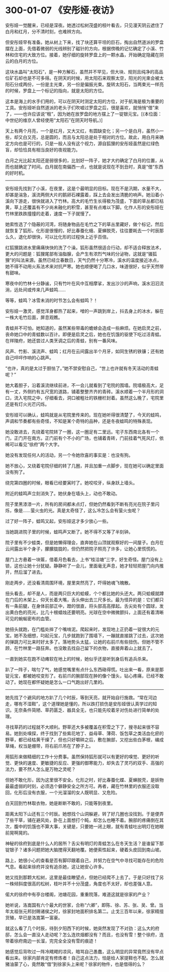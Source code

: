 # 300-01-07 《安彤娅·夜访》

安彤娅一觉醒来，已经是深夜。她透过松树茂盛的枝叶看去，只见漫天阴云遮住了白月和红月，分不清时刻，也难辨方向。

但安彤娅早有准备。她从树上下来，找了块还算平坦的巨石，掏出自然道派的罗盘摆在上面，先借着微弱的光线辨别了磁针的方向，根据傍晚的记忆确定了小溪、竹林和住宅的大致方位。接着，她仔细的旋转罗盘上的一颗水晶，开始确定隐藏在阴云的白月的方位。

这块水晶叫“太阳石”，是一种方解石，虽然并不罕见，但大块、规则且纯净的高品位矿石却也是不可多得。在阴天的时候，用太阳石来观察太空，阳光的光束会被太阳石分成两份，一份是主光束，另一份是偏振光束。旋转太阳石，当两束光一样亮的时候，罗盘上一个标记的指向，就是太阳的方位。

这本是海上的水手们用的，可以在阴天时测定太阳的方位，对于航海是极为重要的工具。安彤娅听自然道派的老头子们吹嘘过罗盘之后，很是喜欢，就悄悄“借”来了，——也许应该说“租”，因为她在放罗盘的地方摆上了一锭银元宝。[(本位面：中世纪的维京人曾经使用“太阳石”在阴天时导航。)]

天上有两个月亮，一个是红月，又大又红，有圆缺变化；另一个是白月，虽然小一些，却又白又亮，总是圆的，而且与太阳总是处于相对的方位。故此，用白月来确定方向也是可行的，只是一般人没有这个视力，源自狐狸的安彤娅虽然是红绿色盲，却恰恰具有相当良好的夜视能力。

白月之光比起太阳还是弱很多的，比划好一阵子，她才大约确定了白月的位置，从而也就确定了时间。白月就在南偏西一点，也就是说现在不到丑时，真是“借”东西的好时机。

***

安彤娅先找到了小溪，在夜里，这是个最明显的目标。现在不是汛期，水量不大，却甚是湍急，溪流两侧大片的鹅卵石裸露着，踩上去会发出清脆的响声。她沿着小溪向下游走，很快就进入了竹林。高大的毛竹生长得极为茂盛，下面的草丛都已枯黄，草上还覆盖有不少尚未融化的积雪，甚至有点难以下脚。化作人形的安彤娅在竹林里跌跌撞撞的走着，速度一下子就慢了。

她索性选了个隐蔽的河湾，将随身物品在毛竹之下的草丛里藏好，做个标记，然后就恢复了狐形。化形是很慢的，好比春蚕化蛾、夏蝉脱壳，往往要耗去一个时辰那么久，退化却很快，可以比化形的过程快上近乎百倍。

红狐狸跳进水里痛痛快快的洗了个澡。狐形虽然很适合行动，却不适合释放法术，更大的问题是：狐狸尾部有油脂腺，会产生有浓烈气味的分泌物，这就是“骚狐狸”的叫法来源。虽然已经立春数日，天气仍然十分寒冷，溪水的温度接近冰点，她不得不动用火系法术来对抗严寒。她也顺便喝了几口水，味道很好，似乎天然带有甜味。

寒夜中的竹林十分静谧，只有竹叶在风中互相摩挲，发出沙沙的声响，溪水汩汩流淌，远处间或传来几声蛙鸣……

等等，蛙鸣？冰雪未消的时节怎么会有蛙鸣？！

安彤娅一激灵，感觉浑身都热了起来，噌的一声跳到岸上，抖去身上的冰水，躲在一株大毛竹后面，屏息观瞧。

青蛙并不可怕，她知道的，虽然某些带毒的蟾蜍会造成一些麻烦。在她启灵之前，丧命她口中的青蛙数以百计。即便是启灵之后，她也在饥饿的驱使下吃过活青蛙。在祥陵府，她还尝过人类烹调之后的青蛙，别有一番风味。

风声、竹影、溪流声、蛙鸣；红月在云间露出半个月牙，如同生锈的铁镰；还有她自己呯呯作响的心跳声。

“也许，真的是太过于胆怯了。”她不禁安慰自己，“世上也许就有冬天活动的青蛙呢？”

她大着胆子，沿着溪流继续前进，不一会儿就看到了宅院的围墙。院墙极高大，足有一丈，外侧约有五尺宽的道路，铺着整整齐齐的青砖。溪水顺着一个半月形的洞口，流入宅院之中，仔细看去，洞口被粗壮的铁栅栏封着。虽然这么晚了，宅院里还是有灯火光芒闪烁。

安彤娅可以确认，蛙鸣就是从宅院里传来的。现在她听得很清楚了，今天的蛙鸣，声调和节奏都有些奇怪，不知是某个奇特的品种，还是冬夜蛙鸣的特殊表现。

她没敢进去，先绕着宅院转了一圈，这一圈足有二里远。宅子东西南北各有一个门，正门开在南方。正门前有个不小的广场，也铺着青砖，门前挂着气死风灯，依稀可以看见“徐府”两个大字。

她没有发现任何人的活动，另一个令她欣喜的事实是：也没有狗。

她不放心，又绕着宅院仔细的转了几圈，并且加重一点脚步，现在她可以确定里面没有狗了。

绕完第四圈的时候，眼看已经要寅时了。她咬咬牙，纵身跃上墙头。

附近的蛙鸣声立刻消失了。她伏身在墙头上，动也不敢动。

院子里黑漆漆一片，所有的房间都未点灯，但她仍然看到不断有亮光在院子里闪烁，像是……萤火虫的光。真是太奇怪了，这么冷怎么会有萤火虫呢？

过了好一阵子，蛙鸣又起，安彤娅这才多少放心一些。

当她跳进院子里的时候，蛙鸣声又断了。她不得不又等了半刻钟。

院子里有不少蛙类，但是她懒得理会，直奔她在山顶就观察好的一间屋子。白月在云间露出半个身子，朦朦胧胧的，但仍然把院子照亮了许多，让她心里慌慌的。

屋门上方悬着一块匾，借着月色看去，上书“桂洽塘”三字，好生奇怪。屋门没有上锁，这也让她十分犹疑。静静听了一会儿，里面毫无声息，她才轻轻把屋门向内推开，然后溜了进去。

刚走两步，还没看清周围环境，屋里突然亮了，吓得她魂飞魄散。

扭头看去，却不是人，而是两只巨大的蛤蟆，个个都比她的头还大。两只蛤蟆就蹲在门后的木架上，仰天长着大嘴，舌头伸出去三尺多长。最为怪异的是：它们都只有一条前腿，在身体前部正中，蹬的很直，将头部高高撑起。舌尖处有个圆球，发出黄白色的亮光，比几十根蜡烛还要明亮。光球在空中微微颤抖，上面还有着清晰可见的蜿蜒密布的血管。

她扭头就跑，在门槛处摔了个嘴啃泥。爬起来时，发现地上正扔着一锭很大的元宝。她不及细想，叼起元宝，几步就跑到了围墙下，一蹦就直接跳了过去，这次她的弹跳力可比来时好太多了。落地势头太猛，让她的右前爪有些扭伤。但她不管不顾，在竹林里一路狂奔。也没敢去找自己留下的衣物，直接奔着山上就去了。

一直到她实在跑不动瘫软在地上的时候，她似乎还是听到身后有追兵杀来。

趴了一阵子，喘匀了气，她感觉嘴里有点什么东西硌得慌。吐出来一看，原来是那锭元宝，都被她咬变形了。右前爪的腕部现在肿的像个馒头，钻心疼痛，已经不敢动了。她现在都怀疑她是怎么一口气跑出好几里的。

***

她先找了个避风的地方趴了几个时辰，等到天亮，就开始自行施救。“常在河边走，哪有不湿鞋”，这个道理她是懂的，所以跌打损伤是安彤娅很认真学过的知识。无奈条件简陋、草药匮乏、器具全无，也只能先咬着牙对伤处进行简单的处理。

寻找草药的过程就不大顺利。野草还大多被覆盖在积雪之下了，搜寻起来很不容易。她到处嗅探，终于找到了些紫花地丁、益母草、薄荷、饭包草之类活血化瘀的野草，都已经枯黄干燥了，但也只好嚼碎之后，敷在腕部，又挖出些白茅根，编成草绳，权当是绷带，将右前爪吊在了脖子上。

用狐形来做精细的工作十分费事。虽然保持狐形就可以有更好的嗅觉、更好的听觉、更快的速度、更敏捷的反应、更强的御寒能力，却失去了灵巧的双手、高强的法力，要不然人怎么是万物之灵呢？

但她不敢化形，因为这里很不安全。化形之时，好比春蚕化蝶、夏蝉脱壳，是妖物最最虚弱的时刻，必须选个僻静安全之所方可。再者，藏在竹林里的衣服还没取回，化形后没有衣服，一个光溜溜的女人既明显、又危险。

白天回到竹林取衣物，她是断断不敢的，只能等到夜里。

距离太阳下山还有三个时辰。她想找个山洞躲避，转了好几圈也没找到。于是便弄了些干草，铺在避风处，卧在上面想打个盹，却怎么也睡不着。腕部的疼痛倒在其次，腹中的饥饿也不算大事，关键是，只要她一闭上眼，就有青蛙吐出明灯在她眼前晃啊晃的。

神秘的徐府到底是什么人的居所？舌尖有明灯的青蛙怎么在冬天生活？是谁留下那锭银子？诸多问题把她大脑搅得天翻地覆。她便索性起来，硬着头皮回到南山坡。

路上，她很小心的查看是否有脚印跟着自己，并努力在空气中寻找可能存在的危险气息。看起来徐府并没有追杀她，这让她安心许多。

她又找到那颗大松树，这里是最佳瞭望点，但她已经爬不上去了。于是只好找了另一株倾斜度很高的松树，枝叶并不十分茂盛，角度也不太好，却也差强人意。

偌大的徐府中有亭台楼阁，池塘花园，重重院落，难道这就是徐家的产业？

她听说，洛嵩国有六个最大的世家，合称“六卿”，即陈、徐、苏、张、吴、曾。当年太祖张元邦封赐诸侯之时，徐家封地面积排名第二。止戈三百年以来，徐家精擅货殖，早已是洛嵩第一富豪。

就这么看了几个时辰，待到夕阳西下的时候，她突然发现了不对劲：这么大的府邸，怎么会一直没人走动呢？怎么连炊烟都没有？而且，也没有雪！整个徐府，连带着徐府南边一长溜，完完全全没有雪的痕迹！

她感觉后背吹过一阵冷飕飕的凉风，暗骂自己愚蠢，这么明显的异常竟然没有早点看出来。徐家内部肯定有修炼者！自己这点法力，怕是给人家提鞋也不配。怎么就猪油蒙了心，竟然敢“借”到徐家头上来呢？徐家的物件，也是借得的么？
